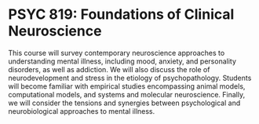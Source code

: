 # PSYC 819: Foundations of Clinical Neuroscience

This course will survey contemporary neuroscience approaches to understanding mental illness, including mood, anxiety, and personality disorders, as well as addiction. We will also discuss the role of neurodevelopment and stress in the etiology of psychopathology. Students will become familiar with empirical studies encompassing animal models, computational models, and systems and molecular neuroscience. Finally, we will consider the tensions and synergies between psychological and neurobiological approaches to mental illness.